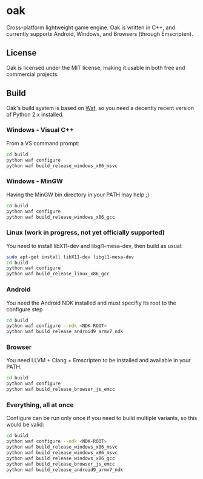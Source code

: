 oak
===

Cross-platform lightweight game engine. Oak is written in C++, and currently supports Android,
Windows, and Browsers (through Emscripten).

License
-------

Oak is licensed under the MIT license, making it usable in both free and commercial projects.

Build
-----

Oak's build system is based on [Waf](http://code.google.com/p/waf/), so you need a
decently recent version of Python 2.x installed.

### Windows - Visual C++

From a VS command prompt:
```sh
cd build
python waf configure
python waf build_release_windows_x86_msvc
```

### Windows - MinGW

Having the MinGW bin directory in your PATH may help ;)

```sh
cd build
python waf configure
python waf build_release_windows_x86_gcc
```

### Linux (work in progress, not yet officially supported)

You need to install libX11-dev and libgl1-mesa-dev, then build as usual:
```sh
sudo apt-get install libX11-dev libgl1-mesa-dev
cd build
python waf configure
python waf build_release_linux_x86_gcc
```

### Android

You need the Android NDK installed and must specifiy its root to the configure step

```sh
cd build
python waf configure --ndk <NDK-ROOT>
python waf build_release_android9_armv7_ndk
```

### Browser

You need LLVM + Clang + Emscripten to be installed and available in your PATH.

```sh
cd build
python waf configure
python waf build_release_browser_js_emcc
```

### Everything, all at once

Configure can be run only once if you need to build multiple variants, so this would be valid:

```sh
cd build
python waf configure --ndk <NDK-ROOT>
python waf build_release_windows_x86_msvc
python waf build_release_windows_x86_msvc
python waf build_release_windows_x86_gcc
python waf build_release_browser_js_emcc
python waf build_release_android9_armv7_ndk
```
